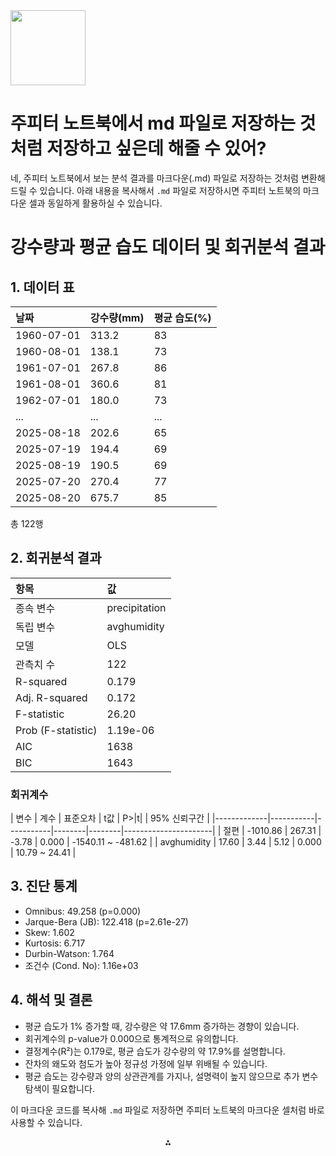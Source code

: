 <img src="https://r2cdn.perplexity.ai/pplx-full-logo-primary-dark%402x.png" class="logo" width="120"/>

# 주피터 노트북에서 md 파일로 저장하는 것처럼 저장하고 싶은데 해줄 수 있어?

네, 주피터 노트북에서 보는 분석 결과를 마크다운(.md) 파일로 저장하는 것처럼 변환해드릴 수 있습니다. 아래 내용을 복사해서 `.md` 파일로 저장하시면 주피터 노트북의 마크다운 셀과 동일하게 활용하실 수 있습니다.

# 강수량과 평균 습도 데이터 및 회귀분석 결과

## 1. 데이터 표

| 날짜 | 강수량(mm) | 평균 습도(%) |
| :-- | :-- | :-- |
| 1960-07-01 | 313.2 | 83 |
| 1960-08-01 | 138.1 | 73 |
| 1961-07-01 | 267.8 | 86 |
| 1961-08-01 | 360.6 | 81 |
| 1962-07-01 | 180.0 | 73 |
| ... | ... | ... |
| 2025-08-18 | 202.6 | 65 |
| 2025-07-19 | 194.4 | 69 |
| 2025-08-19 | 190.5 | 69 |
| 2025-07-20 | 270.4 | 77 |
| 2025-08-20 | 675.7 | 85 |

총 122행

## 2. 회귀분석 결과

| 항목 | 값 |
| :-- | :-- |
| 종속 변수 | precipitation |
| 독립 변수 | avghumidity |
| 모델 | OLS |
| 관측치 수 | 122 |
| R-squared | 0.179 |
| Adj. R-squared | 0.172 |
| F-statistic | 26.20 |
| Prob (F-statistic) | 1.19e-06 |
| AIC | 1638 |
| BIC | 1643 |

### 회귀계수

| 변수        | 계수       | 표준오차  | t값    | P>|t|   | 95% 신뢰구간         |
|-------------|-----------|-----------|--------|--------|----------------------|
| 절편        | -1010.86  | 267.31    | -3.78  | 0.000  | -1540.11 ~ -481.62   |
| avghumidity | 17.60     | 3.44      | 5.12   | 0.000  | 10.79 ~ 24.41        |

## 3. 진단 통계

- Omnibus: 49.258 (p=0.000)
- Jarque-Bera (JB): 122.418 (p=2.61e-27)
- Skew: 1.602
- Kurtosis: 6.717
- Durbin-Watson: 1.764
- 조건수 (Cond. No): 1.16e+03


## 4. 해석 및 결론

- 평균 습도가 1% 증가할 때, 강수량은 약 17.6mm 증가하는 경향이 있습니다.
- 회귀계수의 p-value가 0.000으로 통계적으로 유의합니다.
- 결정계수(R²)는 0.179로, 평균 습도가 강수량의 약 17.9%를 설명합니다.
- 잔차의 왜도와 첨도가 높아 정규성 가정에 일부 위배될 수 있습니다.
- 평균 습도는 강수량과 양의 상관관계를 가지나, 설명력이 높지 않으므로 추가 변수 탐색이 필요합니다.

이 마크다운 코드를 복사해 `.md` 파일로 저장하면 주피터 노트북의 마크다운 셀처럼 바로 사용할 수 있습니다.

<div style="text-align: center">⁂</div>

[^1]: seonhyeonghoegwibunseog2-statsmodel-_gangsuryangseubdo.ipynb

